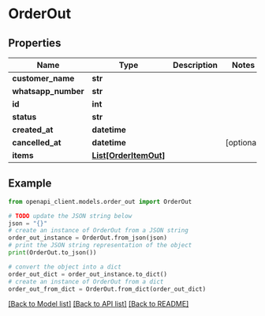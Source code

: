 # OrderOut


## Properties

Name | Type | Description | Notes
------------ | ------------- | ------------- | -------------
**customer_name** | **str** |  | 
**whatsapp_number** | **str** |  | 
**id** | **int** |  | 
**status** | **str** |  | 
**created_at** | **datetime** |  | 
**cancelled_at** | **datetime** |  | [optional] 
**items** | [**List[OrderItemOut]**](OrderItemOut.md) |  | 

## Example

```python
from openapi_client.models.order_out import OrderOut

# TODO update the JSON string below
json = "{}"
# create an instance of OrderOut from a JSON string
order_out_instance = OrderOut.from_json(json)
# print the JSON string representation of the object
print(OrderOut.to_json())

# convert the object into a dict
order_out_dict = order_out_instance.to_dict()
# create an instance of OrderOut from a dict
order_out_from_dict = OrderOut.from_dict(order_out_dict)
```
[[Back to Model list]](../README.md#documentation-for-models) [[Back to API list]](../README.md#documentation-for-api-endpoints) [[Back to README]](../README.md)


